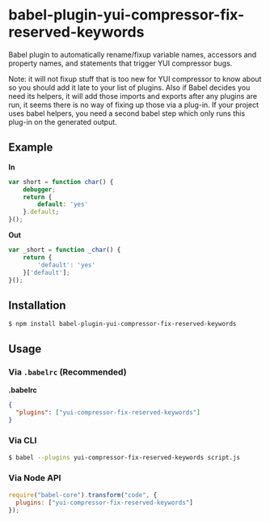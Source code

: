 # babel-plugin-yui-compressor-fix-reserved-keywords

Babel plugin to automatically rename/fixup variable names, accessors and property names, and statements that trigger YUI compressor bugs.

Note: it will not fixup stuff that is too new for YUI compressor to know about so you should add it late to your list of plugins. Also if Babel decides you need its helpers, it will add those imports and exports after any plugins are run, it seems there is no way of fixing up those via a plug-in. If your project uses babel helpers, you need a second babel step which only runs this plug-in on the generated output.

## Example

**In**

```js
var short = function char() {
	debugger;
	return {
		default: 'yes'
	}.default;
}();
```

**Out**

```js
var _short = function _char() {
	return {
		'default': 'yes'
	}['default'];
}();
```

## Installation

```sh
$ npm install babel-plugin-yui-compressor-fix-reserved-keywords
```

## Usage

### Via `.babelrc` (Recommended)

**.babelrc**

```json
{
  "plugins": ["yui-compressor-fix-reserved-keywords"]
}
```

### Via CLI

```sh
$ babel --plugins yui-compressor-fix-reserved-keywords script.js
```

### Via Node API

```javascript
require("babel-core").transform("code", {
  plugins: ["yui-compressor-fix-reserved-keywords"]
});
```
